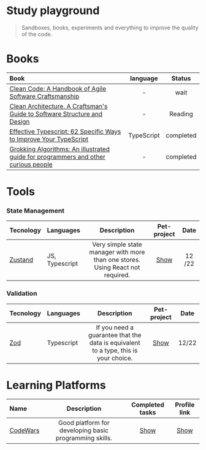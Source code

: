 # **Study playground**
> Sandboxes, books, experiments and everything to improve the quality of the code.

# Books

| Book                                                                                                                                                                                                                                                                                                                                                                                                       |  language  |  Status   |
|:-----------------------------------------------------------------------------------------------------------------------------------------------------------------------------------------------------------------------------------------------------------------------------------------------------------------------------------------------------------------------------------------------------------|:----------:|:---------:|
| [Clean Code: A Handbook of Agile Software Craftsmanship](https://www.amazon.com/Clean-Code-Handbook-Software-Craftsmanship/dp/0132350882/ref=sr_1_1?keywords=clean+code+robert+martin&qid=1673203384&s=books&sprefix=clean+code+rob%2Cstripbooks-intl-ship%2C245&sr=1-1)        |     -      |    wait    |
| [Clean Architecture. A Craftsman's Guide to Software Structure and Design](https://www.amazon.com/Clean-Architecture-Craftsmans-Software-Structure/dp/0134494164) |     -      |  Reading  |
| [Effective Typescript: 62 Specific Ways to Improve Your TypeScript](https://www.amazon.com/Effective-TypeScript-Specific-Ways-Improve/dp/1492053740/ref=sr_1_1?crid=3TRYJR9F49XYN&keywords=Effective+Typescript%3A+62+Specific+Ways+to+Improve+Your+TypeScript&qid=1671872328&s=books&sprefix=effective+typescript+62+specific+ways+to+improve+your+typescript%2Cstripbooks-intl-ship%2C253&sr=1-1)        | TypeScript | completed |
| [Grokking Algorithms: An illustrated guide for programmers and other curious people](https://www.amazon.com/Grokking-Algorithms-illustrated-programmers-curious/dp/1617292230)                                                                                                                                                                                                                             |     -      | completed |

# Tools

### State Management

| Tecnology                           | Languages      |                                  Description                                   |                                          Pet-project                                          | Date |
|:------------------------------------|:---------------|:------------------------------------------------------------------------------:|:------------------------------------------------------------------------------------------------:| :---: |
| [Zustand](https://github.com/pmndrs/zustand)  | JS, Typescript | Very simple state manager with more than one stores. Using React not required. | [Show](https://github.com/KoninMikhail/study-playground/tree/master/Technologies/Validators/Zod) | 12 /22 |

### Validation

| Tecnology                                |  Languages      |    Description    |                                            Pet-project                                            |  Date   |
|:-----------------------------------------|:-----------|:-----------------:|:-------------------------------------------------------------------------------------------------:|:-------:|
| [Zod](https://github.com/colinhacks/zod) | Typescript |If you need a guarantee that the data is equivalent to a type, this is your choice. | [Show](https://github.com/KoninMikhail/study-playground/tree/master/Technologies/Validators/Zod)  |  12/22  |

# Learning Platforms

| Name                                   |                      Description                       |                                          Completed tasks                                           |                                            Profile link                                            |
|:--------------------------------------|:------------------------------------------------------:|:------------------------------------------------------------------------------------------------:|:------------------------------------------------------------------------------------------------:|
| [CodeWars](https://www.codewars.com/) | Good platform for developing basic programming skills. | [Show](https://github.com/KoninMikhail/study-playground/tree/master/Learning%20Platforms/CodeWars) | [Show](https://www.codewars.com/users/HelloHeitz) |
